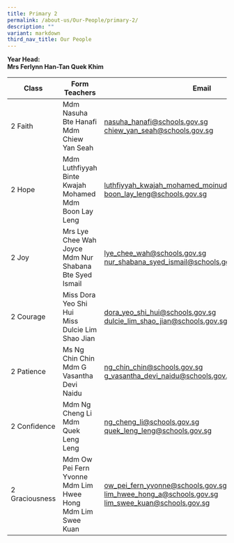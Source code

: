 ```yaml
---
title: Primary 2
permalink: /about-us/Our-People/primary-2/
description: ""
variant: markdown
third_nav_title: Our People
---
```

**Year Head:**<br>
**Mrs Ferlynn Han-Tan Quek Khim**

| Class | Form Teachers | Email |
| -------- | -------- | -------- |
|  2 Faith  | Mdm Nasuha Bte Hanafi<br>Mdm Chiew Yan Seah  | [nasuha_hanafi@schools.gov.sg](mailto:nasuha_hanafi@schools.gov.sg)<br>[chiew_yan_seah@schools.gov.sg](mailto:chiew_yan_seah@schools.gov.sg)
|  2 Hope  | Mdm Luthfiyyah Binte Kwajah Mohamed<br>Mdm Boon Lay Leng  | [luthfiyyah_kwajah_mohamed_moinuddeen@schools.gov.sg](mailto:luthfiyyah_kwajah_mohamed_moinuddeen@schools.gov.sg)<br>[boon_lay_leng@schools.gov.sg](mailto:boon_lay_leng@schools.gov.sg)
|  2 Joy  | Mrs Lye Chee Wah Joyce<br>Mdm Nur Shabana Bte Syed Ismail  |  [lye_chee_wah@schools.gov.sg](mailto:lye_chee_wah@schools.gov.sg)<br>[nur_shabana_syed_ismail@schools.gov.sg](mailto:nur_shabana_syed_ismail@schools.gov.sg)
|  2 Courage |  Miss Dora Yeo Shi Hui<br>Miss Dulcie Lim Shao Jian  | [dora_yeo_shi_hui@schools.gov.sg](mailto:dora_yeo_shi_hui@schools.gov.sg)<br>[dulcie_lim_shao_jian@schools.gov.sg](mailto:dulcie_lim_shao_jian@schools.gov.sg)
|  2&nbsp;Patience  | Ms Ng Chin Chin<br>Mdm G Vasantha Devi Naidu  | [ng_chin_chin@schools.gov.sg](mailto:ng_chin_chin@schools.gov.sg)<br>[g_vasantha_devi_naidu@schools.gov.sg](mailto:g_vasantha_devi_naidu@schools.gov.sg)
|  2 Confidence  | Mdm Ng Cheng Li<br>Mdm Quek Leng Leng  |  [ng_cheng_li@schools.gov.sg](mailto:ng_cheng_li@schools.gov.sg)<br>[quek_leng_leng@schools.gov.sg](mailto:quek_leng_leng@schools.gov.sg)
|  2 Graciousness  | Mdm Ow Pei Fern Yvonne<br>Mdm Lim Hwee Hong<br>Mdm Lim Swee Kuan|[ow_pei_fern_yvonne@schools.gov.sg](mailto:ow_pei_fern_yvonne@schools.gov.sg)<br>[lim_hwee_hong_a@schools.gov.sg](mailto:lim_hwee_hong_a@schools.gov.sg)<br>[lim_swee_kuan@schools.gov.sg](mailto:lim_swee_kuan@schools.gov.sg)